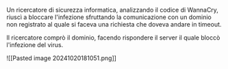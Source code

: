 Un ricercatore di sicurezza informatica, analizzando il codice di WannaCry, riuscì a bloccare l'infezione sfruttando la comunicazione con un dominio non registrato al quale si faceva una richiesta che doveva andare in timeout. 

Il ricercatore comprò il dominio, facendo rispondere il server il quale bloccò l'infezione del virus.

![[Pasted image 20241020181051.png]]